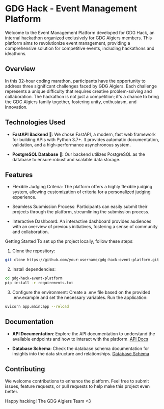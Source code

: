 # GDG Hack - Event Management Platform
Welcome to the Event Management Platform developed for GDG Hack, an internal hackathon organized exclusively for GDG Algiers members. This platform aims to revolutionize event management, providing a comprehensive solution for competitive events, including hackathons and ideathons.

## Overview
In this 32-hour coding marathon, participants have the opportunity to address three significant challenges faced by GDG Algiers. Each challenge represents a unique difficulty that requires creative problem-solving and collaboration. The hackathon is not just a competition; it's a chance to bring the GDG Algiers family together, fostering unity, enthusiasm, and innovation.

## Technologies Used
- **FastAPI Backend** 🚀: We chose FastAPI, a modern, fast web framework for building APIs with Python 3.7+. It provides automatic documentation, validation, and a high-performance asynchronous system.

- **PostgreSQL Database** 🐘: Our backend utilizes PostgreSQL as the database to ensure robust and scalable data storage.

## Features
- Flexible Judging Criteria: The platform offers a highly flexible judging system, allowing customization of criteria for a personalized judging experience.

- Seamless Submission Process: Participants can easily submit their projects through the platform, streamlining the submission process.

- Interactive Dashboard: An interactive dashboard provides audiences with an overview of previous initiatives, fostering a sense of community and collaboration.

Getting Started
To set up the project locally, follow these steps:

1. Clone the repository:

```bash
git clone https://github.com/your-username/gdg-hack-event-platform.git
```
2. Install dependencies:

```bash
cd gdg-hack-event-platform
pip install -r requirements.txt
```
3. Configure the environment:
Create a .env file based on the provided .env.example and set the necessary variables.
Run the application:

```bash
uvicorn app.main:app --reload
```

## Documentation
- **API Documentation**: Explore the API documentation to understand the available endpoints and how to interact with the platform. [API Docs](https://ghach-rest-api.onrender.com/docs)

- **Database Schema**: Check the database schema documentation for insights into the data structure and relationships. [Database Schema](https://excalidraw.com/#json=7lyGg97dhwtmK1w2mc6i_,c28nssDTMMHEqKL5G-hUPA)

## Contributing
We welcome contributions to enhance the platform. Feel free to submit issues, feature requests, or pull requests to help make this project even better.




Happy hacking!
The GDG Algiers Team <3

